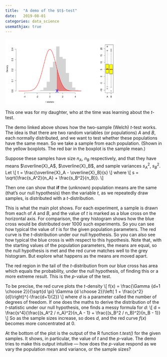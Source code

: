 ```yaml
---
title:  "A demo of the $t$-test"
date:   2019-08-01
categories: data_science
usemathjax: true
---
```


<a href="https://billox.shinyapps.io/ttest/" target="_blank"><img src="/assets//img/2019-08-01/ttest.png" width="70%"></a>

This one was for my daughter, who at the time was learning about the $t$-test.

The demo linked above shows how the two-sample (Welch) $t$-test works. The idea is that there are two random variables (or populations) $A$ and $B$, each normally distributed, and we want to test whether these populations have the same mean. So we take a sample from each population. (Shown in the yellow boxplots. The red bar in the boxplot is the sample mean.)

Suppose these samples have size $n_A$, $n_B$ respectively, and that they have means $\overline{X}_A$, $\overline{X}_B$, and sample variances $s_A^2$, $s_B^2$. Let
\\[
t = \frac{\overline{X}_A - \overline{X}_B}{s}
\\]
where
\\[
s = \sqrt{\frac{s_A^2}{n_A} + \frac{s_B^2}{n_B}}.
\\]


Then one can show that **if** the (unknown) population means are the same (that’s our null hypothesis) then the variable $t$, as we repeatedly draw samples, is distributed with a $t$-distribution.

This is what the main plot shows. For each experiment, a sample is drawn from each of $A$ and $B$, and the value of $t$ is marked as a blue cross on the horizontal axis. For comparison, the grey histogram shows how the blue cross would be distributed over 1000 such experiments. So you can see how typical the value of $t$ is for the given population parameters. The red curve is the $t$-distribution under our null hypothesis. So you can also see how typical the blue cross is with respect to this hypothesis. Note that, with the starting values of the population parameters, the means are equal, so the null hypothesis is met and the red curve matches well to the grey histogram. But explore what happens as the means are moved apart.

The red region in the tail of the $t$-distribution from our blue cross has area which equals the probability, under the null hypothesis, of finding this or a more extreme result. This is the $p$-value of the test.

To be precise, the red curve plots the $t$-density
\\[
f(x) = 
\frac{\Gamma {d+1 \choose 2}}{\sqrt{d \pi} \Gamma {d \choose 2}}\left( 1 + \frac{x^2}{d}\right)^{-\frac{d+1}{2}}
\\]
where $d$ is a parameter called the number of degrees of freedom. If one does the maths to derive the distribution of the $t$-statistic under our null hypothesis, one finds a messy formula for $d$:
\\[
d = \frac{s^4}{\frac{(s_A^2 / n_A)^2}{n_A - 1} + \frac{(s_B^2 / n_B)^2}{n_B - 1}}
\\]
So as the sample sizes increase, so does $d$, and the red curve $f(x)$ becomes more concentrated at 0.

At the bottom of the plot is the output of the R function _t.test()_ for the given samples. It shows, in particular, the value of $t$ and the $p$-value. The demo tries to make this output intuitive — how does the $p$-value respond as we vary the population mean and variance, or the sample sizes?

